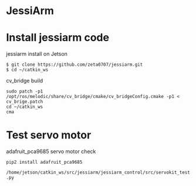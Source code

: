 # JessiArm
# Install jessiarm code
 jessiarm install on Jetson
```$ cd ~/catkin_ws/src
$ git clone https://github.com/zeta0707/jessiarm.git
$ cd ~/catkin_ws
```
cv_bridge build
```cd ~/Downloads/opencvDownTo34
sudo patch -p1 /opt/ros/melodic/share/cv_bridge/cmake/cv_bridgeConfig.cmake -p1 < cv_brige.patch
cd ~/catkin_ws
cma
```
# Test servo motor
adafruit_pca9685 servo motor check
```sudo apt install python-pip -y
pip2 install adafruit_pca9685
```
```/home/jetson/catkin_ws/src/jessiarm/jessiarm_control/src/servokit_test.py ```
